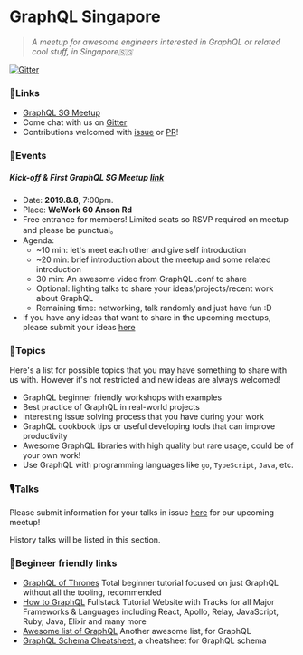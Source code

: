 # GraphQL Singapore

> _A meetup for awesome engineers interested in GraphQL or related cool stuff, in Singapore🇸🇬_

[![Gitter](https://badges.gitter.im/GraphQL_SG/general-discussion.svg)](https://gitter.im/GraphQL_SG/general-discussion?utm_source=badge&utm_medium=badge&utm_campaign=pr-badge)

### 🧷Links

+ [GraphQL SG Meetup](https://www.meetup.com/graphQL-SG/)
+ Come chat with us on [Gitter](https://gitter.im/GraphQL_SG/general-discussion?utm_source=share-link&utm_medium=link&utm_campaign=share-link)
+ Contributions welcomed with [issue](https://github.com/graphql-sg/meetup.gql/issues) or [PR](https://github.com/graphql-sg/meetup.gql/compare?expand=1)! 

### 🎡Events
##### Kick-off & First GraphQL SG Meetup [link](https://www.meetup.com/graphQL-SG/events/263455465/)
+ Date: **2019.8.8**, 7:00pm.
+ Place: **WeWork 60 Anson Rd**
+ Free entrance for members! Limited seats so RSVP required on meetup and please be punctual。
+ Agenda:
    + ~10 min: let's meet each other and give self introduction
    + ~20 min: brief introduction about the meetup and some related introduction
    + 30 min: An awesome video from GraphQL .conf to share
    + Optional: lighting talks to share your ideas/projects/recent work about GraphQL
    + Remaining time: networking, talk randomly and just have fun :D
+ If you have any ideas that want to share in the upcoming meetups, please submit your ideas [here](https://github.com/graphql-sg/meetup.gql/issues/1)

### 📰Topics

Here's a list for possible topics that you may have something to share with us with. However it's not restricted and new ideas are always welcomed!

+ GraphQL beginner friendly workshops with examples
+ Best practice of GraphQL in real-world projects
+ Interesting issue solving process that you have during your work
+ GraphQL cookbook tips or useful developing tools that can improve productivity
+ Awesome GraphQL libraries with high quality but rare usage, could be of your own work!
+ Use GraphQL with programming languages like `go`, `TypeScript`, `Java`, etc.

### 🎙️Talks

Please submit information for your talks in issue [here](https://github.com/graphql-sg/meetup.gql/issues/1) for our upcoming meetup!

History talks will be listed in this section.

### 🏫Begineer friendly links

+ [GraphQL of Thrones](https://graphql-of-thrones.herokuapp.com/) Total beginner tutorial focused on just GraphQL without all the tooling, recommended
+ [How to GraphQL](https://www.howtographql.com) Fullstack Tutorial Website with Tracks for all Major Frameworks & Languages including React, Apollo, Relay, JavaScript, Ruby, Java, Elixir and many more 
+ [Awesome list of GraphQL](https://github.com/chentsulin/awesome-graphql) Another awesome list, for GraphQL
+ [GraphQL Schema Cheatsheet](https://github.com/sogko/graphql-schema-language-cheat-sheet), a cheatsheet for GraphQL schema
